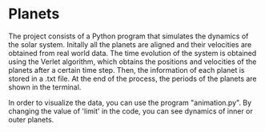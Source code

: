 # Planets

The project consists of a Python program that simulates the dynamics of the solar system. Initally all the planets are aligned and their velocities are obtained from real world data. The time evolution of the system is obtained using the Verlet algorithm, which obtains the positions and velocities of the planets after a certain time step. Then, the information of each planet is stored in a .txt file. At the end of the process, the periods of the planets are shown in the terminal. <br />

In order to visualize the data, you can use the program "animation.py". By changing the value of 'limit' in the code, you can see dynamics of inner or outer planets. <br /> 


